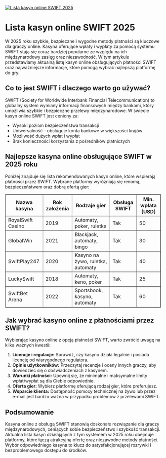 [![Lista kasyn online SWIFT 2025](https://123-caf.pages.dev/gitsignup.png)](https://vrmoo.ru/Bt82HjjY)

<h1>Lista kasyn online SWIFT 2025</h1> <p>W 2025 roku szybkie, bezpieczne i wygodne metody płatności są kluczowe dla graczy online. Kasyna oferujące wpłaty i wypłaty za pomocą systemu SWIFT stają się coraz bardziej popularne ze względu na ich międzynarodowy zasięg oraz niezawodność. W tym artykule przedstawiamy aktualną listę kasyn online obsługujących płatności SWIFT oraz najważniejsze informacje, które pomogą wybrać najlepszą platformę do gry.</p>  <h2>Co to jest SWIFT i dlaczego warto go używać?</h2> <p>SWIFT (Society for Worldwide Interbank Financial Telecommunication) to globalny system wymiany informacji finansowych między bankami, który umożliwia szybkie i bezpieczne przelewy międzynarodowe. W świecie kasyn online SWIFT jest ceniony za:</p> <ul> <li>Wysoki poziom bezpieczeństwa transakcji</li> <li>Uniwersalność – obsługuje konta bankowe w większości krajów</li> <li>Możliwość dużych wpłat i wypłat</li> <li>Brak konieczności korzystania z pośredników płatniczych</li> </ul>  <h2>Najlepsze kasyna online obsługujące SWIFT w 2025 roku</h2> <p>Poniżej znajduje się lista rekomendowanych kasyn online, które wspierają płatności przez SWIFT. Wybrane platformy wyróżniają się renomą, bezpieczeństwem oraz dobrą ofertą gier:</p>  <table border="1" cellpadding="8" cellspacing="0" style="border-collapse: collapse; width: 100%;"> <thead> <tr> <th>Nazwa kasyna</th> <th>Rok założenia</th> <th>Rodzaje gier</th> <th>Obsługa SWIFT</th> <th>Min. wpłata (USD)</th> </tr> </thead> <tbody> <tr> <td>RoyalSwift Casino</td> <td>2019</td> <td>Automaty, poker, ruletka</td> <td>Tak</td> <td>50</td> </tr> <tr> <td>GlobalWin</td> <td>2021</td> <td>Blackjack, automaty, bingo</td> <td>Tak</td> <td>30</td> </tr> <tr> <td>SwiftPlay247</td> <td>2020</td> <td>Kasyno na żywo, ruletka, automaty</td> <td>Tak</td> <td>40</td> </tr> <tr> <td>LuckySwift</td> <td>2018</td> <td>Automaty, keno, poker</td> <td>Tak</td> <td>25</td> </tr> <tr> <td>SwiftBet Arena</td> <td>2022</td> <td>Sportsbook, kasyno, automaty</td> <td>Tak</td> <td>60</td> </tr> </tbody> </table>  <h2>Jak wybrać kasyno online z płatnościami przez SWIFT?</h2> <p>Wybierając kasyno online z opcją płatności SWIFT, warto zwrócić uwagę na kilka ważnych kwestii:</p> <ol> <li><strong>Licencje i regulacje:</strong> Sprawdź, czy kasyno działa legalnie i posiada licencję od wiarygodnego regulatora.</li> <li><strong>Opinie użytkowników:</strong> Przeczytaj recenzje i oceny innych graczy, aby dowiedzieć się o doświadczeniach z kasynem.</li> <li><strong>Warunki płatności:</strong> Upewnij się, że minimalne i maksymalne limity wpłat/wypłat są dla Ciebie odpowiednie.</li> <li><strong>Oferta gier:</strong> Wybierz platformę oferującą rodzaj gier, które preferujesz.</li> <li><strong>Wsparcie klienta:</strong> Dostępność pomocy technicznej na żywo lub przez e-mail jest bardzo ważna w przypadku problemów z przelewami SWIFT.</li> </ol>  <h2>Podsumowanie</h2> <p>Kasyna online z obsługą SWIFT stanowią doskonałe rozwiązanie dla graczy międzynarodowych, ceniących sobie bezpieczeństwo i szybkość transakcji. Aktualna lista kasyn działających z tym systemem w 2025 roku obejmuje platformy, które łączą atrakcyjną ofertę oraz niezawodne metody płatności. Wybór odpowiedniego kasyna to klucz do satysfakcjonującej rozrywki i bezproblemowego dostępu do środków.</p>